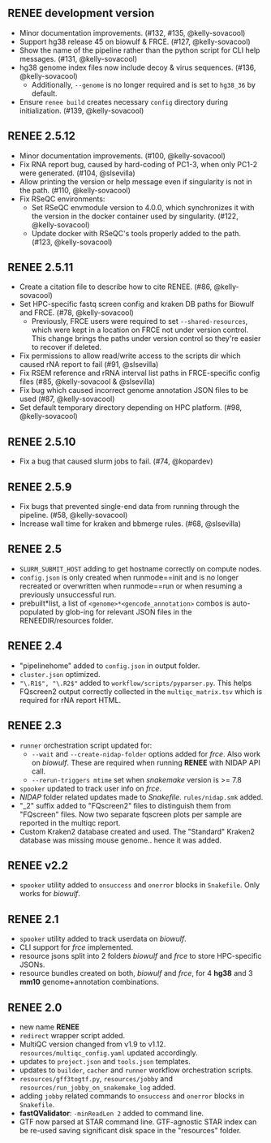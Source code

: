 ## RENEE development version

- Minor documentation improvements. (#132, #135, @kelly-sovacool)
- Support hg38 release 45 on biowulf & FRCE. (#127, @kelly-sovacool)
- Show the name of the pipeline rather than the python script for CLI help messages. (#131, @kelly-sovacool)
- hg38 genome index files now include decoy & virus sequences. (#136, @kelly-sovacool)
  - Additionally, `--genome` is no longer required and is set to `hg38_36` by default.
- Ensure `renee build` creates necessary `config` directory during initialization. (#139, @kelly-sovacool)


## RENEE 2.5.12

- Minor documentation improvements. (#100, @kelly-sovacool)
- Fix RNA report bug, caused by hard-coding of PC1-3, when only PC1-2 were generated. (#104, @slsevilla)
- Allow printing the version or help message even if singularity is not in the path. (#110, @kelly-sovacool)
- Fix RSeQC environments:
  - Set RSeQC envmodule version to 4.0.0, which synchronizes it with the version in the docker container used by singularity. (#122, @kelly-sovacool)
  - Update docker with RSeQC's tools properly added to the path. (#123, @kelly-sovacool)

## RENEE 2.5.11

- Create a citation file to describe how to cite RENEE. (#86, @kelly-sovacool)
- Set HPC-specific fastq screen config and kraken DB paths for Biowulf and FRCE. (#78, @kelly-sovacool)
  - Previously, FRCE users were required to set `--shared-resources`,
    which were kept in a location on FRCE not under version control.
    This change brings the paths under version control so they're easier to recover if deleted.
- Fix permissions to allow read/write access to the scripts dir which caused rNA report to fail (#91, @slsevilla)
- Fix RSEM reference and rRNA interval list paths in FRCE-specific config files (#85, @kelly-sovacool & @slsevilla)
- Fix bug which caused incorrect genome annotation JSON files to be used (#87, @kelly-sovacool)
- Set default temporary directory depending on HPC platform. (#98, @kelly-sovacool)

## RENEE 2.5.10

- Fix a bug that caused slurm jobs to fail. (#74, @kopardev)

## RENEE 2.5.9

- Fix bugs that prevented single-end data from running through the pipeline. (#58, @kelly-sovacool)
- Increase wall time for kraken and bbmerge rules. (#68, @slsevilla)

## RENEE 2.5

- `SLURM_SUBMIT_HOST` adding to get hostname correctly on compute nodes.
- `config.json` is only created when runmode==init and is no longer recreated or overwritten when runmode==run or when resuming a previously unsuccessful run.
- prebuilt*list, a list of `<genome>*<gencode_annotation>` combos is auto-populated by glob-ing for relevant JSON files in the RENEEDIR/resources folder.

## RENEE 2.4

- "pipelinehome" added to `config.json` in output folder.
- `cluster.json` optimized.
- `"\.R1$", "\.R2$"` added to `workflow/scripts/pyparser.py`. This helps FQscreen2 output correctly collected in the `multiqc_matrix.tsv` which is required for rNA report HTML.

## RENEE 2.3

- `runner` orchestration script updated for:
  - `--wait` and `--create-nidap-folder` options added for _frce_. Also work on _biowulf_. These are required when running **RENEE** with NIDAP API call.
  - `--rerun-triggers mtime` set when _snakemake_ version is >= 7.8
- `spooker` updated to track user info on _frce_.
- _NIDAP_ folder related updates made to _Snakefile_. `rules/nidap.smk` added.
- "\_2" suffix added to "FQscreen2" files to distinguish them from "FQscreen" files. Now two separate fqscreen plots per sample are reported in the multiqc report.
- Custom Kraken2 database created and used. The "Standard" Kraken2 database was missing mouse genome.. hence it was added.

## RENEE v2.2

- `spooker` utility added to `onsuccess` and `onerror` blocks in `Snakefile`. Only works for _biowulf_.

## RENEE 2.1

- `spooker` utility added to track userdata on _biowulf_.
- CLI support for _frce_ implemented.
- resource jsons split into 2 folders _biowulf_ and _frce_ to store HPC-specific JSONs.
- resource bundles created on both, _biowulf_ and _frce_, for 4 **hg38** and 3 **mm10** genome+annotation combinations.

## RENEE 2.0

- new name **RENEE**
- `redirect` wrapper script added.
- MultiQC version changed from v1.9 to v1.12. `resources/multiqc_config.yaml` updated accordingly.
- updates to `project.json` and `tools.json` templates.
- updates to `builder`, `cacher` and `runner` workflow orchestration scripts.
- `resources/gff3togtf.py`, `resources/jobby` and `resources/run_jobby_on_snakemake_log` added.
- adding `jobby` related commands to `onsuccess` and `onerror` blocks in `Snakefile`.
- **fastQValidator**: `-minReadLen 2` added to command line.
- GTF now parsed at STAR command line. GTF-agnostic STAR index can be re-used saving significant disk space in the "resources" folder.
